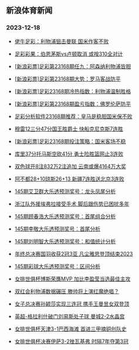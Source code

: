 ## 新浪体育新闻 
### 2023-12-18

+ [佬牛足彩：利物浦狙击曼联  国米作客不败](https://sports.sina.com.cn/l/2023-12-17/doc-imzyhrwy8107828.shtml)

+ [足彩彩果：伯恩茅斯vs卢顿取消 或按310全对计](https://sports.sina.com.cn/l/2023-12-17/doc-imzyhmra8226286.shtml)

+ [[新浪彩票]足彩第23168期任九：阿森纳利物浦皆胆](https://sports.sina.com.cn/l/2023-12-17/doc-imzyhmrf2784968.shtml)

+ [[新浪彩票]足彩第23168期大势：罗马客战防平](https://sports.sina.com.cn/l/2023-12-17/doc-imzyhmra8227396.shtml)

+ [[新浪彩票]足彩23168期冷热指数：利物浦温制胜格](https://sports.sina.com.cn/l/2023-12-17/doc-imzyhmrk2186110.shtml)

+ [[新浪彩票]足彩第23168期盈亏指数：佛罗伦萨防平](https://sports.sina.com.cn/l/2023-12-17/doc-imzyhmrk2185836.shtml)

+ [足彩分析软件23168期推荐：皇马是稳胆国米保不败](https://sports.sina.com.cn/l/2023-12-17/doc-imzyhmra8228462.shtml)

+ [穆雷12三分47分国王胜爵士 快船克尼克斯7连胜](https://sports.sina.com.cn/basketball/nba/2023-12-17/doc-imzyiapa1848139.shtml)

+ [[新浪彩票]足彩23168期投注策略：国米客场不稳](https://sports.sina.com.cn/l/2023-12-17/doc-imzyhmrh5408382.shtml)

+ [库里37分托马斯空砍41分 勇士险胜篮网止3连败](https://sports.sina.com.cn/basketball/nba/2023-12-17/doc-imzyhwew8003427.shtml)

+ [双色球开8注832万2注追加 云南或爆4164万大奖](https://sports.sina.com.cn/l/2023-12-17/doc-imzyitks4745777.shtml)

+ [阿不都28+10琼斯26+13 新疆7连胜送北京3连败](https://sports.sina.com.cn/basketball/cba/2023-12-17/doc-imzyitks4744965.shtml)

+ [145期艾卫群大乐透预测奖号：龙头凤尾分析](https://sports.sina.com.cn/l/2023-12-17/doc-imzyiapa1853122.shtml)

+ [浙江队外援埃弗拉接受手术 脚后跟伤势已困扰多年](https://sports.sina.com.cn/china/j/2023-12-17/doc-imzyipat2240950.shtml)

+ [145期顾春浩大乐透预测奖号：首尾组合分析](https://sports.sina.com.cn/l/2023-12-17/doc-imzyiany5076054.shtml)

+ [145期李敬大乐透预测奖号：首尾分析](https://sports.sina.com.cn/l/2023-12-17/doc-imzyianx2455176.shtml)

+ [145期刘明智大乐透预测奖号：和值统计分析](https://sports.sina.com.cn/l/2023-12-17/doc-imzyiany5075476.shtml)

+ [年终总决赛国羽收获2冠3亚 凡尘雅思登顶结束2023](https://sports.sina.com.cn/others/badmin/2023-12-17/doc-imzyitku1520857.shtml)

+ [145期彩球大乐透预测奖号：区间分析](https://sports.sina.com.cn/l/2023-12-17/doc-imzyiapa1852965.shtml)

+ [女排世俱杯博斯荣膺MVP 加比李盈莹当选最佳主攻](https://sports.sina.com.cn/others/volleyball/2023-12-17/doc-imzyixst4561242.shtml)

+ [双红会利物浦数据碾压 滕帅将上演红魔绝唱？](https://sports.sina.com.cn/l/2023-12-17/doc-imzyauqs0125544.shtml)

+ [女子总决赛孙颖莎实现三连冠 携手王曼昱女双登顶](https://sports.sina.com.cn/others/pingpang/2023-12-17/doc-imzyitku1516829.shtml)

+ [英超-格拉利什破门刘易斯处子球 曼城2-2水晶宫](https://sports.sina.com.cn/g/pl/2023-12-17/doc-imzyhmrk2185502.shtml)

+ [女排世俱杯天津3-1巴西海滩 首进三甲摘铜创队史](https://sports.sina.com.cn/others/volleyball/2023-12-17/doc-imzyihuy1734923.shtml)

+ [女排世俱杯决赛伊萨3-2挫瓦基弗 时隔7年夺第3冠](https://sports.sina.com.cn/others/volleyball/2023-12-17/doc-imzyitkr2133233.shtml)

